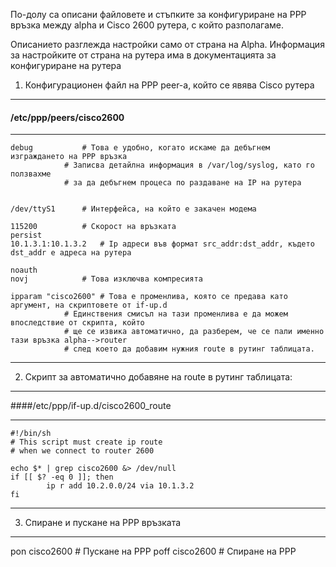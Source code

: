 
По-долу са описани файловете и стъпките за конфигуриране на PPP връзка между 
alpha и Cisco 2600 рутера, с който разполагаме. 

Описанието разглежда настройки само от страна на Alpha. Информация за настройките от страна на рутера
има в документацията за конфигуриране на рутера 


1. Конфигурационен файл на PPP peer-а, който се явява Cisco рутера
------

#### /etc/ppp/peers/cisco2600 
***********
	debug			# Това е удобно, когато искаме да дебъгнем изграждането на PPP връзка
				# Записва детайлна информация в /var/log/syslog, като го ползвахме
				# за да дебъгнем процеса по раздаване на IP на рутера


	/dev/ttyS1		# Интерфейса, на който е закачен модема

	115200			# Скорост на връзката
	persist
	10.1.3.1:10.1.3.2	# Ip адреси във формат src_addr:dst_addr, където dst_addr е адреса на рутера

	noauth
	novj			# Това изключва компресията 

	ipparam "cisco2600"	# Това е променлива, която се предава като аргумент, на скриптовете от if-up.d
				# Единствения смисъл на тази променлива е да можем впоследствие от скрипта, който
				# ще се извика автоматично, да разберем, че се пали именно тази връзка alpha-->router
				# след което да добавим нужния route в рутинг таблицата.

***********


2. Скрипт за автоматично добавяне на route в рутинг таблицата:
------

####/etc/ppp/if-up.d/cisco2600_route
***********
	#!/bin/sh 
	# This script must create ip route 
	# when we connect to router 2600

	echo $* | grep cisco2600 &> /dev/null
	if [[ $? -eq 0 ]]; then
	        ip r add 10.2.0.0/24 via 10.1.3.2
	fi
***********

3. Спиране и пускане на PPP връзката
------
pon cisco2600		# Пускане на PPP
poff cisco2600		# Спиране на PPP

